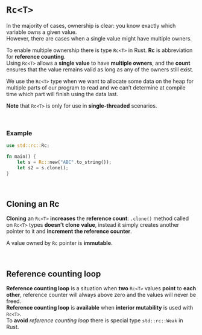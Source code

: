 # ``Rc<T>``
In the majority of cases, ownership is clear: you know exactly which variable owns a given value.<br>
However, there are cases when a single value might have multiple owners.<br>

To enable multiple ownership there is type ``Rc<T>`` in Rust. **Rc** is abbreviation for **reference counting**.<br>
Using ``Rc<T>`` allows a **single value** to have **multiple owners**, and the **count** ensures that the value remains valid as long as any of the owners still exist.<br>

We use the ``Rc<T>`` type when we want to allocate some data on the heap for multiple parts of our program to read and we can’t determine at compile time which part will finish using the data last.<br>

**Note** that ``Rc<T>`` is only for use in **single-threaded** scenarios.<br>

<br>

### Example
```Rust
use std::rc::Rc;

fn main() {
    let s = Rc::new("ABC".to_string());
    let s2 = s.clone();
}
```

<br>

## Cloning an Rc<T>
**Cloning** an ``Rc<T>`` **increases** the **reference count**: ``.clone()`` method called on ``Rc<T>`` types **doesn’t** **clone** **value**, instead it simply creates another pointer to it and **increment the reference counter**.

A value owned by ``Rc`` pointer is **immutable**.

<br>

## Reference counting loop
**Reference counting loop** is a situation when **two** ``Rc<T>`` values **point** to **each other**, reference counter will always above zero and the values will never be freed.<br>
**Reference counting loop** is **available** when **interior mutability** is used with ``Rc<T>``.<br>
To **avoid** *reference counting loop* there is special type ``std::rc::Weak`` in Rust.
